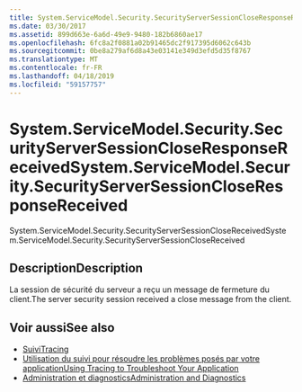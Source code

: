 ```yaml
---
title: System.ServiceModel.Security.SecurityServerSessionCloseResponseReceived
ms.date: 03/30/2017
ms.assetid: 899d663e-6a6d-49e9-9480-182b6860ae17
ms.openlocfilehash: 6fc8a2f0881a02b91465dc2f917395d6062c643b
ms.sourcegitcommit: 0be8a279af6d8a43e03141e349d3efd5d35f8767
ms.translationtype: MT
ms.contentlocale: fr-FR
ms.lasthandoff: 04/18/2019
ms.locfileid: "59157757"
---
```

# <a name="systemservicemodelsecuritysecurityserversessioncloseresponsereceived"></a><span data-ttu-id="d7c2e-102">System.ServiceModel.Security.SecurityServerSessionCloseResponseReceived</span><span class="sxs-lookup"><span data-stu-id="d7c2e-102">System.ServiceModel.Security.SecurityServerSessionCloseResponseReceived</span></span>
<span data-ttu-id="d7c2e-103">System.ServiceModel.Security.SecurityServerSessionCloseReceived</span><span class="sxs-lookup"><span data-stu-id="d7c2e-103">System.ServiceModel.Security.SecurityServerSessionCloseReceived</span></span>  
  
## <a name="description"></a><span data-ttu-id="d7c2e-104">Description</span><span class="sxs-lookup"><span data-stu-id="d7c2e-104">Description</span></span>  
 <span data-ttu-id="d7c2e-105">La session de sécurité du serveur a reçu un message de fermeture du client.</span><span class="sxs-lookup"><span data-stu-id="d7c2e-105">The server security session received a close message from the client.</span></span>  
  
## <a name="see-also"></a><span data-ttu-id="d7c2e-106">Voir aussi</span><span class="sxs-lookup"><span data-stu-id="d7c2e-106">See also</span></span>

- [<span data-ttu-id="d7c2e-107">Suivi</span><span class="sxs-lookup"><span data-stu-id="d7c2e-107">Tracing</span></span>](../../../../../docs/framework/wcf/diagnostics/tracing/index.md)
- [<span data-ttu-id="d7c2e-108">Utilisation du suivi pour résoudre les problèmes posés par votre application</span><span class="sxs-lookup"><span data-stu-id="d7c2e-108">Using Tracing to Troubleshoot Your Application</span></span>](../../../../../docs/framework/wcf/diagnostics/tracing/using-tracing-to-troubleshoot-your-application.md)
- [<span data-ttu-id="d7c2e-109">Administration et diagnostics</span><span class="sxs-lookup"><span data-stu-id="d7c2e-109">Administration and Diagnostics</span></span>](../../../../../docs/framework/wcf/diagnostics/index.md)
